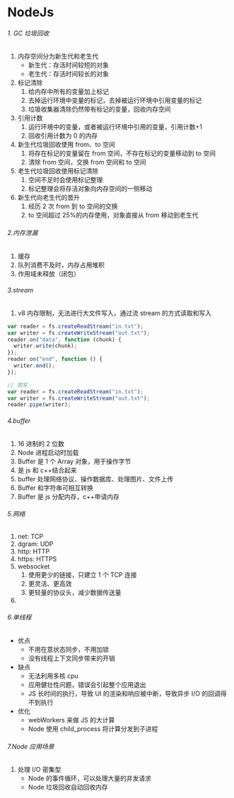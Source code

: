 # NodeJs

###### 1. GC 垃圾回收

1. 内存空间分为新生代和老生代
   - 新生代：存活时间较短的对象
   - 老生代：存活时间较长的对象
2. 标记清除
   1. 给内存中所有的变量加上标记
   2. 去掉运行环境中变量的标记，去掉被运行环境中引用变量的标记
   3. 垃圾收集器清除仍然带有标记的变量，回收内存空间
3. 引用计数
   1. 运行环境中的变量，或者被运行环境中引用的变量，引用计数+1
   2. 回收引用计数为 0 的内存
4. 新生代垃圾回收使用 from、to 空间
   1. 将存在标记的变量留在 from 空间，不存在标记的变量移动到 to 空间
   2. 清除 from 空间，交换 from 空间和 to 空间
5. 老生代垃圾回收使用标记清除
   1. 空间不足时会使用标记整理
   2. 标记整理会将存活对象向内存空间的一侧移动
6. 新生代向老生代的晋升
   1. 经历 2 次 from 到 to 空间的交换
   2. to 空间超过 25%的内存使用，对象直接从 from 移动到老生代

###### 2.内存泄漏

1. 缓存
2. 队列消费不及时，内存占用堆积
3. 作用域未释放（闭包）

###### 3.stream

1. v8 内存限制，无法进行大文件写入，通过流 stream 的方式读取和写入

```js
var reader = fs.createReadStream("in.txt");
var writer = fs.createWriteStream("out.txt");
reader.on("data", function (chunk) {
  writer.write(chunk);
});
reader.on("end", function () {
  writer.end();
});

// 简写
var reader = fs.createReadStream("in.txt");
var writer = fs.createWriteStream("out.txt");
reader.pipe(writer);
```

###### 4.buffer

1. 16 进制的 2 位数
2. Node 进程启动时加载
3. Buffer 是 1 个 Array 对象，用于操作字节
4. 是 js 和 c++结合起来
5. buffer 处理网络协议、操作数据库、处理图片、文件上传
6. Buffer 和字符串可相互转换
7. Buffer 是 js 分配内存，c++申请内存

###### 5.网络

1. net: TCP
2. dgram: UDP
3. http: HTTP
4. https: HTTPS
5. websocket
   1. 使用更少的链接，只建立 1 个 TCP 连接
   2. 更灵活、更高效
   3. 更轻量的协议头，减少数据传送量
6.

###### 6.单线程

- 优点
  - 不用在意状态同步，不用加锁
  - 没有线程上下文同步带来的开销
- 缺点
  - 无法利用多核 cpu
  - 应用健壮性问题，错误会引起整个应用退出
  - JS 长时间的执行，导致 UI 的渲染和响应被中断，导致异步 I/O 的回调得不到执行
- 优化
  - webWorkers 来做 JS 的大计算
  - Node 使用 child_process 将计算分发到子进程

###### 7.Node 应用场景

1. 处理 I/O 密集型
   - Node 的事件循环，可以处理大量的并发请求
   - Node 垃圾回收自动回收内存
